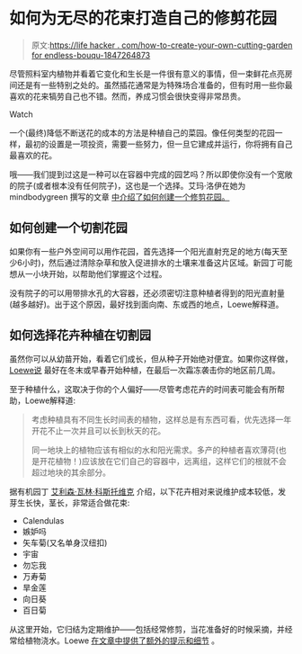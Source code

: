 # 如何为无尽的花束打造自己的修剪花园

> 原文:[https://life hacker . com/how-to-create-your-own-cutting-garden for endless-bouqu-1847264873](https://lifehacker.com/how-to-create-your-own-cutting-garden-for-endless-bouqu-1847264873)

尽管照料室内植物并看着它变化和生长是一件很有意义的事情，但一束鲜花点亮房间还是有一些特别之处的。虽然插花通常是为特殊场合准备的，但有时用一些你最喜欢的花来犒劳自己也不错。然而，养成习惯会很快变得非常昂贵。

Watch

一个(最终)降低不断送花的成本的方法是种植自己的菜园。像任何类型的花园一样，最初的设置是一项投资，需要一些努力，但一旦它建成并运行，你将拥有自己最喜欢的花。

哦——我们提到过这是一种可以在容器中完成的园艺吗？所以即使你没有一个宽敞的院子(或者根本没有任何院子)，这也是一个选择。艾玛·洛伊在她为mindbodygreen 撰写的文章 [中介绍了如何创建一个修剪花园。](https://www.mindbodygreen.com/articles/cut-flower-garden)

## 如何创建一个切割花园

如果你有一些户外空间可以用作花园，首先选择一个阳光直射充足的地方(每天至少6小时)，然后通过清除杂草和放入促进排水的土壤来准备这片区域。新园丁可能想从一小块开始，以帮助他们掌握这个过程。

没有院子的可以用带排水孔的大容器，还必须密切注意种植者得到的阳光直射量(越多越好)。出于这个原因，最好找到面向南、东或西的地点，Loewe解释道。

## 如何选择花卉种植在切割园

虽然你可以从幼苗开始，看着它们成长，但从种子开始绝对便宜。如果你这样做， [Loewe说](https://www.mindbodygreen.com/articles/cut-flower-garden) 最好在冬末或早春开始种植，在最后一次霜冻袭击你的地区前几周。

至于种植什么，这取决于你的个人偏好——尽管考虑花卉的时间表可能会有所帮助，Loewe解释道:

> 考虑种植具有不同生长时间表的植物，这样总是有东西可看，优先选择一年开花不止一次并且可以长到秋天的花。
> 
> 同一地块上的植物应该有相似的水和阳光需求。多产的种植者喜欢薄荷(也是开花植物！)应该放在它们自己的容器中，远离组，这样它们的根就不会超过地块的其余部分。

据有机园丁 [艾利森·瓦林·科斯托维克](https://www.instagram.com/finchandfolly/) 介绍，以下花卉相对来说维护成本较低，发芽生长快，茎长，非常适合做花束:

*   Calendulas
*   嫉妒吗
*   矢车菊(又名单身汉纽扣)
*   宇宙
*   勿忘我
*   万寿菊
*   旱金莲
*   向日葵
*   百日菊

从这里开始，它归结为定期维护——包括经常修剪，当花准备好的时候采摘，并经常给植物浇水。Loewe [在文章中提供了额外的提示和细节](https://www.mindbodygreen.com/articles/cut-flower-garden) 。